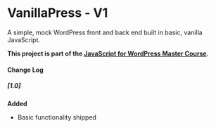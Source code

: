 # VanillaPress - V1

A simple, mock WordPress front and back end built in basic, vanilla JavaScript.

__This project is part of the [JavaScript for WordPress Master Course](http://javascriptforwp.com).__

#### Change Log

##### [1.0]
**Added**
- Basic functionality shipped
